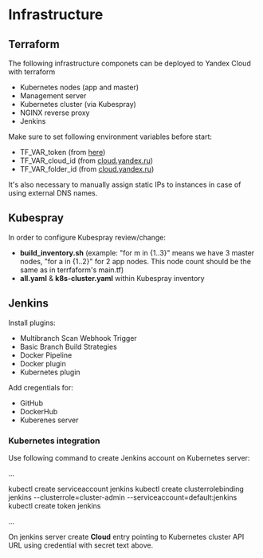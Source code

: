# Infrastructure
## Terraform
The following infrastructure componets can be deployed to Yandex Cloud with terraform
* Kubernetes nodes (app and master)
* Management server
* Kubernetes cluster (via Kubespray)
* NGINX reverse proxy
* Jenkins

Make sure to set following environment variables before start:
* TF_VAR_token (from [here](https://yandex.cloud/ru/docs/iam/concepts/authorization/oauth-token))
* TF_VAR_cloud_id (from [cloud.yandex.ru](https://console.yandex.cloud/))
* TF_VAR_folder_id (from [cloud.yandex.ru](https://console.yandex.cloud/))

It's also necessary to manually assign static IPs to instances in case of using external DNS names.

## Kubespray
In order to configure Kubespray review/change:
* **build_inventory.sh** 
(example: "for m in {1..3}" means we have 3 master nodes, "for a in {1..2}" for 2 app nodes. This node count should be the same as in terrfaform's main.tf)
* **all.yaml** & **k8s-cluster.yaml** within Kubespray inventory

## Jenkins
Install plugins:
 * Multibranch Scan Webhook Trigger
 * Basic Branch Build Strategies
 * Docker Pipeline
 * Docker plugin
 * Kubernetes plugin

Add cregentials for:
* GitHub
* DockerHub
* Kuberenes server

### Kubernetes integration

Use following command to create Jenkins account on Kubernetes server:

...

kubectl create serviceaccount jenkins
kubectl create clusterrolebinding jenkins --clusterrole=cluster-admin --serviceaccount=default:jenkins
kubectl create token jenkins

...


On jenkins server create **Cloud** entry pointing to Kubernetes cluster API URL using credential with secret text above.


